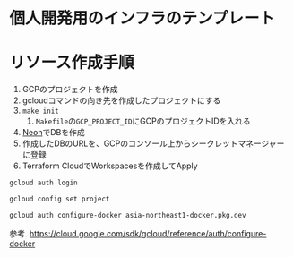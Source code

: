 # 個人開発用のインフラのテンプレート

# リソース作成手順

1. GCPのプロジェクトを作成
1. gcloudコマンドの向き先を作成したプロジェクトにする
1. `make init`
    1. `Makefile`の`GCP_PROJECT_ID`にGCPのプロジェクトIDを入れる
1. [Neon](https://neon.tech/)でDBを作成
1. 作成したDBのURLを、GCPのコンソール上からシークレットマネージャーに登録
1. Terraform CloudでWorkspacesを作成してApply

```bash
gcloud auth login
```

```bash
gcloud config set project
```

```bash
gcloud auth configure-docker asia-northeast1-docker.pkg.dev
```

参考. https://cloud.google.com/sdk/gcloud/reference/auth/configure-docker

